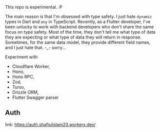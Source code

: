 This repo is experimental. :P 

The main reason is that I'm obsessed with type safety. I just hate `dynamic` types in Dart and `any` in TypeScript. Recently, as a Flutter developer, I've been unlucky to work with backend developers who don't share the same focus on type safety. Most of the time, they don't tell me what type of data they are expecting or what type of data they will return in response. Sometimes, for the same data model, they provide different field names, and I just hate that. -_- sorry...

Experiment with 
- Cloudflare Worker, 
- Hono,
- Hono RPC,
- Zod,
- Turso,
- Drizzle ORM,
- Flutter Swagger parser


## Auth
link: https://auth.shafiulislam20.workers.dev/


